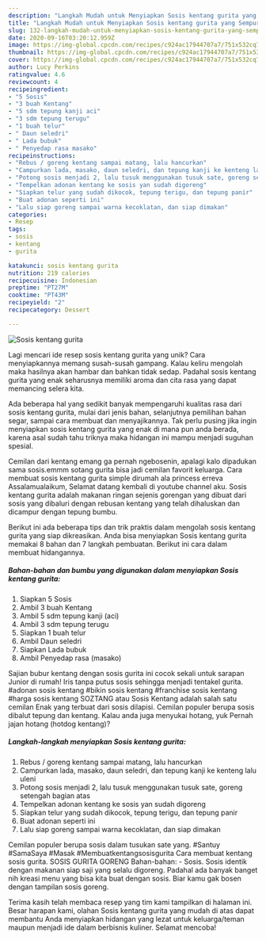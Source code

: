 ```yaml
---
description: "Langkah Mudah untuk Menyiapkan Sosis kentang gurita yang Sempurna"
title: "Langkah Mudah untuk Menyiapkan Sosis kentang gurita yang Sempurna"
slug: 132-langkah-mudah-untuk-menyiapkan-sosis-kentang-gurita-yang-sempurna
date: 2020-09-16T03:20:12.959Z
image: https://img-global.cpcdn.com/recipes/c924ac17944707a7/751x532cq70/sosis-kentang-gurita-foto-resep-utama.jpg
thumbnail: https://img-global.cpcdn.com/recipes/c924ac17944707a7/751x532cq70/sosis-kentang-gurita-foto-resep-utama.jpg
cover: https://img-global.cpcdn.com/recipes/c924ac17944707a7/751x532cq70/sosis-kentang-gurita-foto-resep-utama.jpg
author: Lucy Perkins
ratingvalue: 4.6
reviewcount: 4
recipeingredient:
- "5 Sosis"
- "3 buah Kentang"
- "5 sdm tepung kanji aci"
- "3 sdm tepung terugu"
- "1 buah telur"
- " Daun seledri"
- " Lada bubuk"
- " Penyedap rasa masako"
recipeinstructions:
- "Rebus / goreng kentang sampai matang, lalu hancurkan"
- "Campurkan lada, masako, daun seledri, dan tepung kanji ke kenteng lalu uleni"
- "Potong sosis menjadi 2, lalu tusuk menggunakan tusuk sate, goreng setengah bagian atas"
- "Tempelkan adonan kentang ke sosis yan sudah digoreng"
- "Siapkan telur yang sudah dikocok, tepung terigu, dan tepung panir"
- "Buat adonan seperti ini"
- "Lalu siap goreng sampai warna kecoklatan, dan siap dimakan"
categories:
- Resep
tags:
- sosis
- kentang
- gurita

katakunci: sosis kentang gurita 
nutrition: 219 calories
recipecuisine: Indonesian
preptime: "PT27M"
cooktime: "PT43M"
recipeyield: "2"
recipecategory: Dessert

---
```



![Sosis kentang gurita](https://img-global.cpcdn.com/recipes/c924ac17944707a7/751x532cq70/sosis-kentang-gurita-foto-resep-utama.jpg)

Lagi mencari ide resep sosis kentang gurita yang unik? Cara menyiapkannya memang susah-susah gampang. Kalau keliru mengolah maka hasilnya akan hambar dan bahkan tidak sedap. Padahal sosis kentang gurita yang enak seharusnya memiliki aroma dan cita rasa yang dapat memancing selera kita.

Ada beberapa hal yang sedikit banyak mempengaruhi kualitas rasa dari sosis kentang gurita, mulai dari jenis bahan, selanjutnya pemilihan bahan segar, sampai cara membuat dan menyajikannya. Tak perlu pusing jika ingin menyiapkan sosis kentang gurita yang enak di mana pun anda berada, karena asal sudah tahu triknya maka hidangan ini mampu menjadi suguhan spesial.

Cemilan dari kentang emang ga pernah ngebosenin, apalagi kalo dipadukan sama sosis.emmm sotang gurita bisa jadi cemilan favorit keluarga. Cara membuat sosis kentang gurita simple dirumah ala princess erreva Assalamualaikum, Selamat datang kembali di youtube channel aku. Sosis kentang gurita adalah makanan ringan sejenis gorengan yang dibuat dari sosis yang dibaluri dengan rebusan kentang yang telah dihaluskan dan dicampur dengan tepung bumbu.


Berikut ini ada beberapa tips dan trik praktis dalam mengolah sosis kentang gurita yang siap dikreasikan. Anda bisa menyiapkan Sosis kentang gurita memakai 8 bahan dan 7 langkah pembuatan. Berikut ini cara dalam membuat hidangannya.

<!--inarticleads1-->

##### Bahan-bahan dan bumbu yang digunakan dalam menyiapkan Sosis kentang gurita:

1. Siapkan 5 Sosis
1. Ambil 3 buah Kentang
1. Ambil 5 sdm tepung kanji (aci)
1. Ambil 3 sdm tepung terugu
1. Siapkan 1 buah telur
1. Ambil  Daun seledri
1. Siapkan  Lada bubuk
1. Ambil  Penyedap rasa (masako)


Sajian bubur kentang dengan sosis gurita ini cocok sekali untuk sarapan Junior di rumah! Iris tanpa putus sosis sehingga menjadi tentakel gurita. #adonan sosis kentang #bikin sosis kentang #franchise sosis kentang #harga sosis kentang SOZTANG atau Sosis Kentang adalah salah satu cemilan Enak yang terbuat dari sosis dilapisi. Cemilan populer berupa sosis dibalut tepung dan kentang. Kalau anda juga menyukai hotang, yuk Pernah jajan hotang (hotdog kentang)? 

<!--inarticleads2-->

##### Langkah-langkah menyiapkan Sosis kentang gurita:

1. Rebus / goreng kentang sampai matang, lalu hancurkan
1. Campurkan lada, masako, daun seledri, dan tepung kanji ke kenteng lalu uleni
1. Potong sosis menjadi 2, lalu tusuk menggunakan tusuk sate, goreng setengah bagian atas
1. Tempelkan adonan kentang ke sosis yan sudah digoreng
1. Siapkan telur yang sudah dikocok, tepung terigu, dan tepung panir
1. Buat adonan seperti ini
1. Lalu siap goreng sampai warna kecoklatan, dan siap dimakan


Cemilan populer berupa sosis dalam tusukan sate yang. #Santuy #SamaSaya #Masak #Membuatkentangsosisgurita Cara membuat kentang sosis gurita. SOSIS GURITA GORENG Bahan-bahan: - Sosis. Sosis identik dengan makanan siap saji yang selalu digoreng. Padahal ada banyak banget nih kreasi menu yang bisa kita buat dengan sosis. Biar kamu gak bosen dengan tampilan sosis goreng. 

Terima kasih telah membaca resep yang tim kami tampilkan di halaman ini. Besar harapan kami, olahan Sosis kentang gurita yang mudah di atas dapat membantu Anda menyiapkan hidangan yang lezat untuk keluarga/teman maupun menjadi ide dalam berbisnis kuliner. Selamat mencoba!
